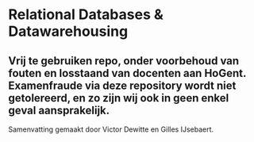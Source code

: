 # Relational Databases & Datawarehousing

## Vrij te gebruiken repo, onder voorbehoud van fouten en losstaand van docenten aan HoGent. Examenfraude via deze repository wordt niet getolereerd, en zo zijn wij ook in geen enkel geval aansprakelijk.

Samenvatting gemaakt door Victor Dewitte en Gilles IJsebaert.
